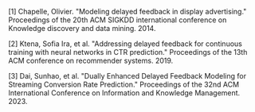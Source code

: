 [1] Chapelle, Olivier. "Modeling delayed feedback in display advertising." Proceedings of the 20th ACM SIGKDD international conference on Knowledge discovery and data mining. 2014.

[2] Ktena, Sofia Ira, et al. "Addressing delayed feedback for continuous training with neural networks in CTR prediction." Proceedings of the 13th ACM conference on recommender systems. 2019.

[3] Dai, Sunhao, et al. "Dually Enhanced Delayed Feedback Modeling for Streaming Conversion Rate Prediction." Proceedings of the 32nd ACM International Conference on Information and Knowledge Management. 2023.
